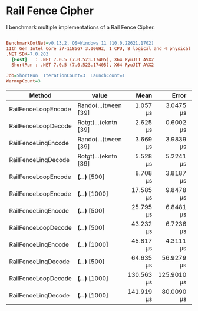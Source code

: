 ﻿# Rail Fence Cipher 

I benchmark multiple implementations of a Rail Fence Cipher.

``` ini

BenchmarkDotNet=v0.13.2, OS=Windows 11 (10.0.22621.1702)
11th Gen Intel Core i7-1185G7 3.00GHz, 1 CPU, 8 logical and 4 physical cores
.NET SDK=7.0.203
  [Host]   : .NET 7.0.5 (7.0.523.17405), X64 RyuJIT AVX2
  ShortRun : .NET 7.0.5 (7.0.523.17405), X64 RyuJIT AVX2

Job=ShortRun  IterationCount=3  LaunchCount=1  
WarmupCount=3  

```
|              Method |                value |       Mean |       Error |    StdDev |    StdErr |         Min |        Max |      Op/s |     Gen0 |   Gen1 | Allocated |
|-------------------- |--------------------- |-----------:|------------:|----------:|----------:|------------:|-----------:|----------:|---------:|-------:|----------:|
| RailFenceLoopEncode | Rando(...)tween [39] |   1.057 μs |   3.0475 μs | 0.1670 μs | 0.0964 μs |   0.8993 μs |   1.232 μs | 946,213.0 |   0.5245 | 0.0019 |   3.22 KB |
| RailFenceLoopDecode | Rotgt(...)ekntn [39] |   2.625 μs |   0.6002 μs | 0.0329 μs | 0.0190 μs |   2.5997 μs |   2.662 μs | 380,911.2 |   1.2779 |      - |   7.84 KB |
| RailFenceLinqEncode | Rando(...)tween [39] |   3.669 μs |   3.9839 μs | 0.2184 μs | 0.1261 μs |   3.4514 μs |   3.888 μs | 272,535.3 |   1.2398 | 0.0153 |   7.61 KB |
| RailFenceLinqDecode | Rotgt(...)ekntn [39] |   5.528 μs |   5.2241 μs | 0.2864 μs | 0.1653 μs |   5.2381 μs |   5.811 μs | 180,900.1 |   1.4420 | 0.0153 |   8.84 KB |
| RailFenceLoopEncode |  ****(...)**** [500] |   8.708 μs |   3.8187 μs | 0.2093 μs | 0.1208 μs |   8.4812 μs |   8.894 μs | 114,839.9 |   7.8125 | 0.1068 |  47.89 KB |
| RailFenceLoopEncode | ****(...)**** [1000] |  17.585 μs |   9.8478 μs | 0.5398 μs | 0.3116 μs |  17.2201 μs |  18.205 μs |  56,865.2 |  18.3716 | 0.4578 | 112.66 KB |
| RailFenceLinqEncode |  ****(...)**** [500] |  25.795 μs |   6.8481 μs | 0.3754 μs | 0.2167 μs |  25.3691 μs |  26.079 μs |  38,767.8 |   5.9509 | 0.2441 |  36.46 KB |
| RailFenceLoopDecode |  ****(...)**** [500] |  43.232 μs |   6.7236 μs | 0.3685 μs | 0.2128 μs |  42.8450 μs |  43.579 μs |  23,131.1 |  55.1758 | 0.6104 | 338.03 KB |
| RailFenceLinqEncode | ****(...)**** [1000] |  45.817 μs |   4.3111 μs | 0.2363 μs | 0.1364 μs |  45.6038 μs |  46.071 μs |  21,826.1 |  10.4980 | 0.7324 |  64.36 KB |
| RailFenceLinqDecode |  ****(...)**** [500] |  64.635 μs |  56.9279 μs | 3.1204 μs | 1.8016 μs |  61.7705 μs |  67.960 μs |  15,471.6 |   6.2256 | 0.3662 |  38.64 KB |
| RailFenceLoopDecode | ****(...)**** [1000] | 130.563 μs | 125.9010 μs | 6.9011 μs | 3.9843 μs | 122.6586 μs | 135.388 μs |   7,659.1 | 195.3125 | 3.6621 | 1197.4 KB |
| RailFenceLinqDecode | ****(...)**** [1000] | 141.919 μs |  80.0090 μs | 4.3856 μs | 2.5320 μs | 137.7046 μs | 146.458 μs |   7,046.3 |  10.9863 | 0.9766 |  67.82 KB |
